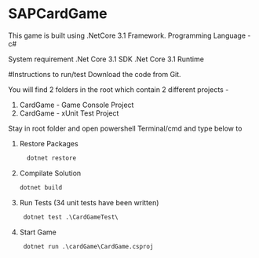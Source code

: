 # SAPCardGame
This  game is built using .NetCore 3.1 Framework.
Programming Language - c#

System requirement 
 .Net Core 3.1 SDK
 .Net Core 3.1 Runtime
 
#Instructions to run/test
Download the code from Git. 

You will find 2 folders in the root which contain 2 different projects - 

 1. CardGame - Game Console Project
 2. CardGame - xUnit Test Project

Stay in root folder and  open powershell Terminal/cmd and type below to

1. Restore Packages <br/>
    ```html
      dotnet restore
    ```
2. Compilate Solution <br/>
     ```html
     dotnet build
     ```
3. Run Tests (34 unit tests have been written) <br/>
    ```html
     dotnet test .\CardGameTest\
     ```
4. Start Game <br/>
    ```html
     dotnet run .\cardGame\CardGame.csproj
    ```
